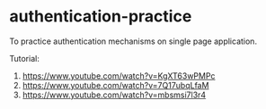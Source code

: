 # authentication-practice
To practice authentication mechanisms on single page application.

Tutorial:
1. https://www.youtube.com/watch?v=KgXT63wPMPc
2. https://www.youtube.com/watch?v=7Q17ubqLfaM
3. https://www.youtube.com/watch?v=mbsmsi7l3r4
